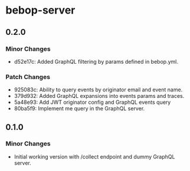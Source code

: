 # bebop-server

## 0.2.0

### Minor Changes

- d52e17c: Added GraphQL filtering by params defined in bebop.yml.

### Patch Changes

- 925083c: Ability to query events by originator email and event name.
- 379d932: Added GraphQL expansions into events params and traces.
- 5a48e93: Add JWT originator config and GraphQL events query
- 80ba5f9: Implement me query in the GraphQL server.

## 0.1.0

### Minor Changes

- Initial working version with /collect endpoint and dummy GraphQL server.
